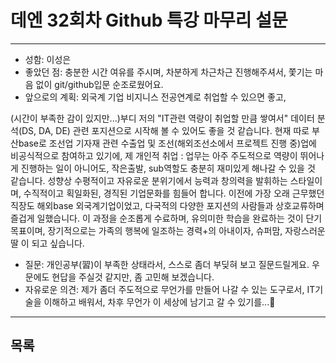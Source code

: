 # 데엔 32회차 Github 특강 마무리 설문
---
- 성함: 이성은
- 좋았던 점: 충분한 시간 여유를 주시며, 차분하게 차근차근 진행해주셔서, 쫓기는 마음 없이 git/github입문 순조로웠어요.
- 앞으로의 계획: 외국계 기업 비지니스 전공연계로 취업할 수 있으면 좋고,

(시간이 부족한 감이 있지만...)부디 저의 "IT관련 역량이 취업할 만큼 쌓여서" 데이터 분석(DS, DA, DE) 관련 포지션으로 시작해 볼 수 있어도 좋을 것 같습니다.
현재 따로 부산base로 조선업 기자재 관련 수출업 및 조선(해외조선소에서 프로젝트 진행 중)업에 비공식적으로 참여하고 있기에,
 제 개인적 취업 : 업무는 아주 주도적으로 역량이 뛰어나게 진행하는 일이 아니어도, 작은출발, sub역할도 충분히 재미있게 해나갈 수 있을 것 같습니다.
성향상 수평적이고 자유로운 분위기에서 능력과 창의력을 발휘하는 스타일이며, 수직적이고 획일화된, 경직된 기업문화를 힘들어 합니다.
이전에 가장 오래 근무했던 직장도 해외base 외국계기업이었고, 다국적의 다양한 포지션의 사람들과 상호교류하며 즐겁게 일했습니다.
이 과정을 순조롭게 수료하며, 유의미한 학습을 완료하는 것이 단기 목표이며, 장기적으로는 가족의 행복에 일조하는 경력+의 아내이자, 슈퍼맘, 자랑스러운 딸 이 되고 싶습니다.
                
- 질문: 개인공부(習)이 부족한 상태라서, 스스로 좀더 부딪혀 보고 질문드릴게요. 우문에도 현답을 주실것 같지만, 좀 고민해 보겠습니다.
- 자유로운 의견: 제가 좀더 주도적으로 무언가를 만들어 나갈 수 있는 도구로서, IT기술을 이해하고 배워서, 차후 무언가 이 세상에 남기고 갈 수 있기를...🙌
----
## 목록
